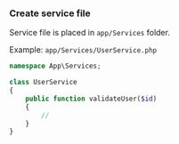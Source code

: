 ### Create service file

Service file is placed in `app/Services` folder.

Example: `app/Services/UserService.php`
```php
namespace App\Services;

class UserService
{
    public function validateUser($id)
    {
        //
    }
}
```
